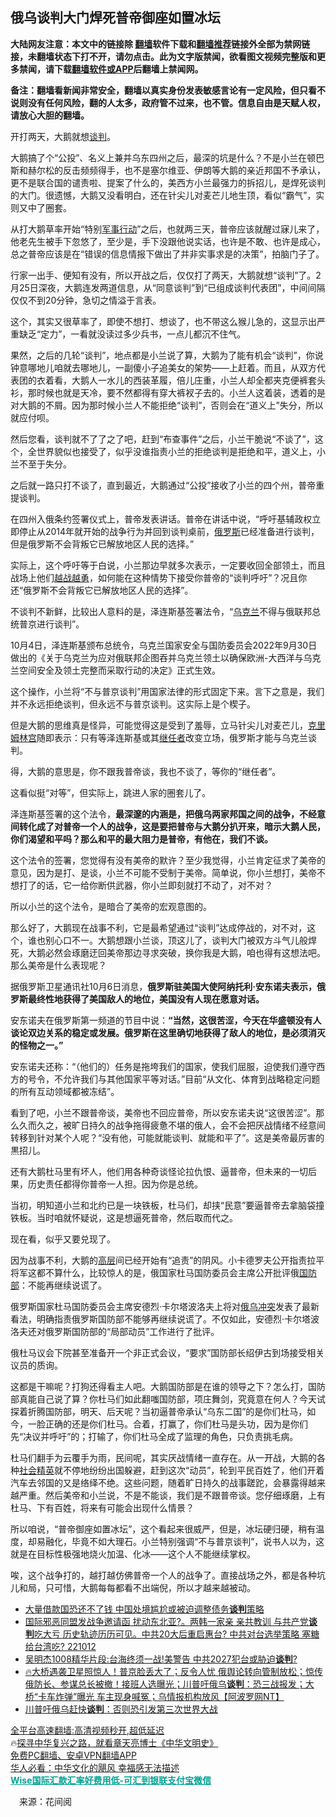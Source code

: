  <!-- 面包屑导航 --> <h2>俄乌谈判大门焊死普帝御座如置冰坛</h2> <p class="notice"><b>大陆网友注意：本文中的链接除 <a href="https://github.com/bannedbook/fanqiang" >翻墙</a>软件下载和<a href="https://github.com/killgcd/justmysocks/blob/master/README.md">翻墙推荐</a>链接外全部为禁网链接，未翻墙状态下打不开，请勿点击。此为文字版禁闻，欲看图文视频完整版和更多禁闻，请下载<a href="https://github.com/bannedbook/fanqiang">翻墙软件或APP</a>后翻墙上禁闻网。</p><p>备注：翻墙看新闻非常安全，翻墙以真实身份发表敏感言论有一定风险，但只看不说则没有任何风险，翻的人太多，政府管不过来，也不管。信息自由是天赋人权，请放心大胆的翻墙。</b></p>  <div class="entry"> <p id="conimg">开打两天，大鹅就想<a href="https://www.bannedbook.org/bnews/tag/%E8%B0%88%E5%88%A4/" class="st_tag internal_tag" rel="tag" title="标签 谈判 下的日志">谈判</a>。</p> <p>大鹅搞了个“公投”、名义上兼并乌东四州之后，最深的坑是什么？不是小兰在顿巴斯和赫尔松的反击频频得手，也不是塞尔维亚、伊朗等大鹅的亲近邦国不予承认，更不是联合国的谴责啦、提案了什么的，美西方小兰最强力的拆招儿，是焊死谈判的大门。很遗憾，大鹅又没看明白，还在针尖儿对麦芒儿地生顶，看似“霸气”，实则又中了圈套。</p> <p>从打大鹅草率开始“特别<a href="https://www.bannedbook.org/bnews/tag/%E5%86%9B%E4%BA%8B%E8%A1%8C%E5%8A%A8/" class="st_tag internal_tag" rel="tag" title="标签 军事行动 下的日志">军事行动</a>”之后，也就两三天，普帝应该就醒过寐儿来了，他老先生被手下忽悠了，至少是，手下没跟他说实话，也许是不敢、也许是成心，总之普帝应该是在“错误的信息情报下做出了并非实事求是的决策”，拍脑门子了。</p> <p>行家一出手、便知有没有，所以开战之后，仅仅打了两天，大鹅就想“谈判”了。2月25日深夜，大鹅连发两道信息，从“同意谈判”到“已组成谈判代表团”，中间间隔仅仅不到20分钟，急切之情溢于言表。</p> <p>这个，其实又很草率了，即使不想打、想谈了，也不带这么猴儿急的，这显示出严重缺乏“定力”，一看就没读过多少兵书，一点儿都沉不住气。</p> <p>果然，之后的几轮“谈判”，地点都是小兰说了算，大鹅为了能有机会“谈判”，你说钟意哪地儿咱就去哪地儿，一副傻小子追美女的架势&#8212;&#8212;上赶着。而且，从双方代表团的衣着看，大鹅人一水儿的西装革履，倍儿庄重，小兰人却全都夹克便裤套头衫，那时候也就是天冷，要不然都得有穿大裤衩子去的。小兰人这着装，透着的是对大鹅的不屑。因为那时候小兰人不能拒绝“谈判”，否则会在“道义上”失分，所以就应付呗。</p> <p>然后您看，谈判就不了了之了吧，赶到“布查事件”之后，小兰干脆说“不谈了”，这个，全世界貌似也接受了，似乎没谁指责小兰的拒绝谈判是拒绝和平，道义上，小兰不至于失分。</p> <p>之后就一路只打不谈了，直到最近，大鹅通过“公投”接收了小兰的四个州，普帝重提谈判。</p> <p>在四州入俄条约签署仪式上，普帝发表讲话。普帝在讲话中说，“呼吁基辅政权立即停止从2014年就开始的战争行为并回到谈判桌前，<a href="https://www.bannedbook.org/bnews/tag/%e4%bf%84%e7%bd%97%e6%96%af/" class="st_tag internal_tag" rel="tag" title="标签 俄罗斯 下的日志">俄罗斯</a>已经准备进行谈判，但是俄罗斯不会背叛它已解放地区人民的选择。”</p>  <p>实际上，这个呼吁等于白说，小兰那边早就多次表示，一定要收回全部领土，而且战场上他们<a href="https://www.bannedbook.org/bnews/tag/%E8%B6%8A%E6%88%98%E8%B6%8A%E5%8B%87/" class="st_tag internal_tag" rel="tag" title="标签 越战越勇 下的日志">越战越勇</a>，如何能在这种情势下接受你普帝的“谈判呼吁”？况且你还“俄罗斯不会背叛它已解放地区人民的选择”。</p> <p>不谈判不新鲜，比较出人意料的是，泽连斯基签署法令，“<a href="https://www.bannedbook.org/bnews/tag/%e4%b9%8c%e5%85%8b%e5%85%b0/" class="st_tag internal_tag" rel="tag" title="标签 乌克兰 下的日志">乌克兰</a>不得与俄联邦总统普京进行谈判”。</p> <p>10月4日，泽连斯基颁布总统令，乌克兰国家安全与国防委员会2022年9月30日做出的《关于乌克兰为应对俄联邦企图吞并乌克兰领土以确保欧洲-大西洋与乌克兰空间安全及领土完整而采取行动的决定》正式生效。</p> <p>这个操作，小兰将“不与普京谈判”用国家法律的形式固定下来。言下之意是，我们并不永远拒绝谈判，但永远不与普京谈判。这实际上是个楔子。</p> <p>但是大鹅的思维真是怪异，可能觉得这是受到了羞辱，立马针尖儿对麦芒儿，<span class='wp_keywordlink'><a href="https://www.bannedbook.org/forum2/topic1172.html" title="克里姆林宫秘史——斯大林情妇的回忆" target="_blank">克里姆林宫</a></span>随即表示：只有等泽连斯基或其<a href="https://www.bannedbook.org/bnews/tag/%E7%BB%A7%E4%BB%BB%E8%80%85/" class="st_tag internal_tag" rel="tag" title="标签 继任者 下的日志">继任者</a>改变立场，俄罗斯才能与乌克兰谈判。</p> <p>得，大鹅的意思是，你不跟我普帝谈，我也不谈了，等你的“继任者”。</p> <p>这看似挺“对等”，但实际上，跳进人家的圈套儿了。</p> <p>泽连斯基签署的这个法令，<strong>最深邃的内涵是，把俄乌两家邦国之间的战争，不经意间转化成了对普帝一个人的战争，这是要把普帝与大鹅分扒开来，暗示大鹅人民，你们渴望和平吗？那么和平的最大阻力是普帝，有他在，我们不谈。</strong></p> <p>这个法令的签署，您觉得有没有美帝的默许？至少我觉得，小兰肯定征求了美帝的意见，因为是打、是谈，小兰不可能不受制于美帝。简单说，你小兰想打，美帝不想打了的话，它一给你断供武器，你小兰即刻就打不动了，对不对？</p>  <p>所以小兰的这个法令，是暗合了美帝的宏观意图的。</p> <p>那么好了，大鹅现在战事不利，它是最希望通过“谈判”达成停战的，对不对，这个，谁也别心口不一。大鹅想跟小兰谈，顶这儿了，谈判大门被双方斗气儿般焊死，大鹅必然会琢磨迂回美帝那边寻求突破，换你我是大鹅，咱也得有这想法吧。那么美帝是什么表现呢？</p> <p>据俄罗斯卫星通讯社10月6日消息，<strong>俄罗斯驻美国大使阿纳托利·安东诺夫表示，俄罗斯最终性地获得了美国敌人的地位，美国没有人现在愿意对话。</strong></p> <p>安东诺夫在俄罗斯第一频道的节目中说：<strong>“当然，这很苦涩，今天在华盛顿没有人谈论双边关系的稳定或发展。俄罗斯在这里确切地获得了敌人的地位，是必须消灭的怪物之一。”</strong></p> <p>安东诺夫还称：“（他们的）任务是拖垮我们的国家，使我们屈服，迫使我们遵守西方的号令，不允许我们与其他国家平等对话。”目前“从文化、体育到战略稳定问题的所有互动领域都被冻结”。</p> <p>看到了吧，小兰不跟普帝谈，美帝也不回应普帝，所以安东诺夫说“这很苦涩”。那么久而久之，被旷日持久的战争拖得疲惫不堪的俄人，会不会把厌战情绪不经意间转移到针对某个人呢？“没有他，可能就能谈判、就能和平了”。这是美帝最厉害的黒招儿。</p> <p>还有大鹅杜马里有坏人，他们用各种奇谈怪论拉仇恨、逼普帝，但未来的一切后果，历史责任都得你普帝一人担。因为你是总统。</p> <p>当初，明知道小兰和北约已是一块铁板，杜马们，却挟“民意”要逼普帝去拿脑袋撞铁板。当时咱就怀疑说，这是想逼死普帝，然后取而代之。</p> <p>现在看，似乎又要兑现了。</p>  <p>因为战事不利，大鹅的<span class='wp_keywordlink_affiliate'><a href="https://www.bannedbook.org/bnews/ccpdope/" title="中共高层内幕" target="_blank">高层</a></span>间已经开始有“追责”的阴风。小卡德罗夫公开指责拉平将军这都不算什么，比较惊人的是，俄国家杜马国防委员会主席公开批评俄<a href="https://www.bannedbook.org/bnews/tag/%E5%9B%BD%E9%98%B2%E9%83%A8/" class="st_tag internal_tag" rel="tag" title="标签 国防部 下的日志">国防部</a>：不能再继续说谎了。</p> <p>俄罗斯国家杜马国防委员会主席安德烈·卡尔塔波洛夫上将对<a href="https://www.bannedbook.org/bnews/tag/%E4%BF%84%E4%B9%8C%E5%86%B2%E7%AA%81/" class="st_tag internal_tag" rel="tag" title="标签 俄乌冲突 下的日志">俄乌冲突</a>发表了最新看法，明确指责俄罗斯国防部不能够再继续说谎了。不仅如此，安德烈·卡尔塔波洛夫还对俄罗斯国防部的“局部动员”工作进行了批评。</p> <p>俄杜马议会下院甚至准备开一个非正式会议，“要求”国防部长绍伊古到场接受相关议员的质询。</p> <p>这都是干嘛呢？打狗还得看主人吧。大鹅国防部是在谁的领导之下？怎么打，国防部真能自己说了算？你杜马们如此翻嗤国防部，项庄舞剑，究竟意在何人？今天试探着折腾国防部，明天、后天呢？当初逼普帝承认“乌东二国”的是你们杜马，如今，一脸正确的还是你们杜马。合着，打赢了，你们杜马是头功，因为是你们先“决议并呼吁”的；打输了，你们杜马全成了监理的角色，只负责挑毛病。</p> <p>杜马们翻手为云覆手为雨，民间呢，其实厌战情绪一直存在。从一开战，大鹅的各种<a href="https://www.bannedbook.org/bnews/tag/%E7%A4%BE%E4%BC%9A%E7%B2%BE%E8%8B%B1/" class="st_tag internal_tag" rel="tag" title="标签 社会精英 下的日志">社会精英</a>就不停地纷纷出国躲避，赶到这次“动员”，轮到平民百姓了，他们开着汽车去邻国的又是络绎不绝。这些问题，随着旷日持久的战事蹉跎，会暴露得越来越严重。然后美帝和小兰说，不是不能谈，我们是不跟普帝谈。您仔细琢磨，上有杜马、下有百姓，将来有可能会出现什么情景？</p> <p>所以咱说，“普帝御座如置冰坛”，这个看起来很威严，但是，冰坛硬归硬，稍有温度，却易融化，毕竟不如大理石。小兰特别强调“不与普京谈判”，说书人以为，这就是在目标性极强地烧火加温、化冰&#8212;&#8212;这个人不能继续掌权。</p> <p>唉，这个战争打的，越打越仿佛普帝一个人的战争了。直接战场之外，都是各种坑儿和局，只可惜，大鹅每每都看不出端倪，所以才越来越被动。</p> <div id="taboola-mid-1"></div>  <ul class='op-related-articles' title='相关阅读'> <li><a href='https://www.bannedbook.org/bnews/headline/20221013/1796869.html' target='_blank'>大量借款国恐还不了钱 中国处境尴尬或被迫调整债务<b>谈判</b>策略</a></li> <li><a href='https://www.bannedbook.org/bnews/sohnews/20221012/1796389.html' target='_blank'>国际邪恶同盟发战争邀请函 扰动东北亚?。两韩一家亲 亲共教训 与共产党<b>谈判</b>吃大亏 历史轨迹历历可见。中共20大后重启惠台? 中共对台选举策略 塞糖给台湾吃? 221012</a></li> <li><a href='https://www.bannedbook.org/bnews/sohnews/20221011/1795781.html' target='_blank'>吴明杰1008精华片段:台海终须一战!美警告 中共2027犯台或胁迫<b>谈判</b>?</a></li> <li><a href='https://www.bannedbook.org/bnews/bannedvideo/20221010/1795285.html' target='_blank'>🔥大桥遇袭卫星照惊人！普京脸丢大了；反令人忧 俄舆论转向管制放松；惊传俄防长、参谋总长被撤！接班人选曝光；川普吁俄乌<b>谈判</b>：恐三战报发；大桥“卡车炸弹”曝光 车主现身喊冤；乌情报机构放风【阿波罗网NT】</a></li> <li><a href='https://www.bannedbook.org/bnews/worldnews/20221010/1795213.html' target='_blank'>川普吁俄乌赶快<b>谈判</b>：否则恐引发第三次世界大战</a></li> </ul> <p class="texttj"> <a href="https://github.com/bannedbook/fanqiang/wiki/V2ray%E6%9C%BA%E5%9C%BA" target="_blank">全平台高速翻墙:高清视频秒开,超低延迟</a><br/> 🔥<a href="https://www.bannedbook.org/bnews/comments/20220808/1768773.html" target="_blank">探寻中华复兴之路，就看章天亮博士《中华文明史》</a><br/> <a href="https://github.com/bannedbook/fanqiang/wiki/%E7%A6%81%E9%97%BB%E7%BD%91%E5%AE%89%E5%8D%93%E7%BF%BB%E5%A2%99%E6%96%B0%E9%97%BBAPP" target="_blank">免费PC翻墙、安卓VPN翻墙APP</a><br/> <a href="https://www.bannedbook.org/bnews/comments/20220220/1694796.html" target="_blank">华人必看：中华文化的飓风 幸福感无法描述</a><br/> <b onclick="window.open('https://wise.prf.hn/click/camref:1011lqFCW/creativeref:1011l61212')" style="cursor:pointer;color:#00A191;text-decoration:underline;font-weight: bold;">Wise国际汇款汇率好费用低-可汇到银联支付宝微信</b> </p><p class="src-info">　来源：花间阅 </p> <a name='sharetosocial'></a> <div style="margin-bottom:5px;padding-bottom:5px;clear:both"> <div id="archive-pix-1" class="banner-ads"> <!-- AuctionX Display platform tag START --> <div id="27602x728x90x621x_ADSLOT1" clicktrack="%%CLICK_URL_ESC%%"></div>  <!-- AuctionX Display platform tag END --> </div> <div id="archive-pix-2" class="banner-ads"> <!-- AuctionX Display platform tag START --> <div id="27556x300x250x621x_ADSLOT1" clicktrack="%%CLICK_URL_ESC%%" style="margin:0 auto;text-align:center"></div>  <!-- AuctionX Display platform tag END --> </div> </div>  <div id="archive-pix-1" class="banner-ads"> <!-- AuctionX Display platform tag START --> <div id="27603x728x90x621x_ADSLOT1" clicktrack="%%CLICK_URL_ESC%%"></div>  <!-- AuctionX Display platform tag END --> </div> </div><!--END ENTRY--> 